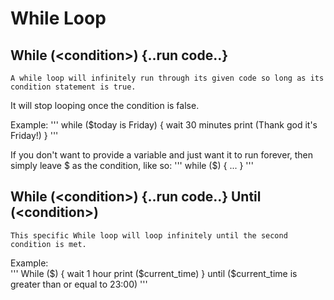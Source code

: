 # While Loop

## While (\<condition>) {..run code..}

	A while loop will infinitely run through its given code so long as its condition statement is true.  
It will stop looping once the condition is false.

Example:
'''
while ($today is Friday) {
	wait 30 minutes 
	print (Thank god it's Friday!)
}
'''

If you don't want to provide a variable and just want it to run forever, then simply leave $ as the condition, like so:
'''
while ($) {
	...
}
'''

## While (\<condition>) {..run code..} Until (\<condition>)

	This specific While loop will loop infinitely until the second condition is met.

Example:  
'''
While ($) {
	wait 1 hour
	print ($current_time)
} until ($current_time is greater than or equal to 23:00)
'''